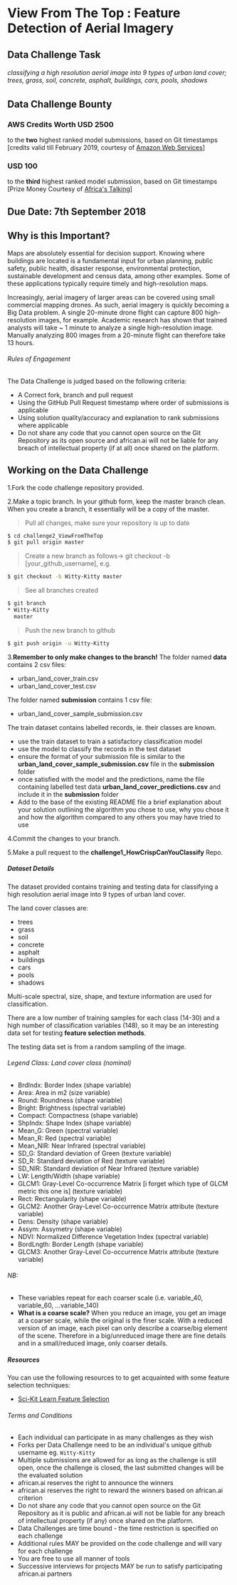 # View From The Top : Feature Detection of Aerial Imagery

## Data Challenge Task
###### classifying a high resolution aerial image into 9 types of urban land cover; trees, grass, soil, concrete, asphalt, buildings, cars, pools, shadows

## Data Challenge Bounty
### AWS Credits Worth USD 2500
to the **two** highest ranked model submissions, based on Git timestamps 
[credits valid till February 2019, courtesy of [Amazon Web Services](https://aws.amazon.com/?nc2=h_lg)]
### USD 100 
to the **third** highest ranked model submission, based on Git timestamps
[Prize Money Courtesy of [Africa's Talking](https://africastalking.com/)]

## Due Date: 7th September 2018

## Why is this Important?

Maps are absolutely essential for decision support. Knowing where buildings are located is a fundamental input for urban planning, public safety, public health, disaster response, environmental protection, sustainable development and census data, among other examples. Some of these applications typically require timely and high-resolution maps.

Increasingly, aerial imagery of larger areas can be covered using small commercial mapping drones. As such, aerial imagery is quickly becoming a Big Data problem. A single 20-minute drone flight can capture 800 high-resolution images, for example. Academic research has shown that trained analysts will take ~ 1 minute to analyze a single high-resolution image. Manually analyzing 800 images from a 20-minute flight can therefore take 13 hours.


###### Rules of Engagement
The Data Challenge is judged based on the following criteria:
  - A Correct fork, branch and pull request
  - Using the GitHub Pull Request timestamp where order of submissions is applicable
  - Using solution quality/accuracy and explanation to rank submissions where applicable 
  - Do not share any code that you cannot open source on the Git Repository as its open source and african.ai will not be liable for any breach of intellectual property (if at all) once shared on the platform.

## Working on the Data Challenge
1.Fork the code challenge repository provided.

2.Make a topic branch. In your github form, keep the master branch clean. When you create a branch, it essentially will be a copy of the master.

>Pull all changes, make sure your repository is up to date

```sh
$ cd challenge2_ViewFromTheTop
$ git pull origin master
```

>Create a new branch as follows-> git checkout -b [your_github_username], e.g.

```sh
$ git checkout -b Witty-Kitty master
```

>See all branches created

```sh
$ git branch
* Witty-Kitty
  master
```

>Push the new branch to github

```sh
$ git push origin -u Witty-Kitty
```

3.**Remember to only make changes to the branch!**
The folder named **data** contains 2 csv files: 
* urban_land_cover_train.csv
* urban_land_cover_test.csv

The folder named **submission** contains 1 csv file:
* urban_land_cover_sample_submission.csv

The train dataset contains labelled records, ie. their classes are known.
* use the train dataset to train a satisfactory classification model
* use the model to classify the records in the test dataset
* ensure the format of your submission file is similar to the **urban_land_cover_sample_submission.csv** file in the **submission** folder
* once satisfied with the model and the predictions, name the file containing labelled test data **urban_land_cover_predictions.csv** and include it in the **submission** folder  
* Add to the base of the existing README file a brief explanation about your solution outlining the algorithm you chose to use, why you chose it and how the algorithm compared to any others you may have tried to use  

4.Commit the changes to your branch.

5.Make a pull request to the **challenge1_HowCrispCanYouClassify** Repo.


##### Dataset Details

The dataset provided contains training and testing data for classifying a high resolution aerial image into 9 types of urban land cover. 

The land cover classes are: 
* trees 
* grass 
* soil 
* concrete 
* asphalt 
* buildings 
* cars 
* pools 
* shadows

Multi-scale spectral, size, shape, and texture information are used for classification. 

There are a low number of training samples for each class (14-30) and a high number of classification variables (148), so it may be an interesting data set for testing **feature selection methods**. 

The testing data set is from a random sampling of the image. 

###### Legend Class: Land cover class (nominal) 
* BrdIndx: Border Index (shape variable) 
* Area: Area in m2 (size variable) 
* Round: Roundness (shape variable) 
* Bright: Brightness (spectral variable) 
* Compact: Compactness (shape variable) 
* ShpIndx: Shape Index (shape variable) 
* Mean_G: Green (spectral variable) 
* Mean_R: Red (spectral variable) 
* Mean_NIR: Near Infrared (spectral variable) 
* SD_G: Standard deviation of Green (texture variable) 
* SD_R: Standard deviation of Red (texture variable) 
* SD_NIR: Standard deviation of Near Infrared (texture variable) 
* LW: Length/Width (shape variable) 
* GLCM1: Gray-Level Co-occurrence Matrix [i forget which type of GLCM metric this one is] (texture variable) 
* Rect: Rectangularity (shape variable) 
* GLCM2: Another Gray-Level Co-occurrence Matrix attribute (texture variable) 
* Dens: Density (shape variable) 
* Assym: Assymetry (shape variable) 
* NDVI: Normalized Difference Vegetation Index (spectral variable) 
* BordLngth: Border Length (shape variable) 
* GLCM3: Another Gray-Level Co-occurrence Matrix attribute (texture variable) 

###### NB: 
* These variables repeat for each coarser scale (i.e. variable_40, variable_60, ...variable_140)
* **What is a coarse scale?** When you reduce an image, you get an image at a coarser scale, while the original is the finer scale. With a reduced version of an image, each pixel can only describe a coarse/big element of the scene. Therefore in a big/unreduced image there are fine details and in a small/reduced image, only coarser details.


 
##### Resources
You can use the following resources to to get acquainted with some feature selection techniques:
* [Sci-Kit Learn Feature Selection](http://scikit-learn.org/stable/modules/feature_selection.html)

###### Terms and Conditions
  - Each individual can participate in as many challenges as they wish
  - Forks per Data Challenge need to be an individual's unique github username eg. ```Witty-Kitty```
  - Multiple submissions are allowed for as long as the challenge is still open, once the challenge is closed, the last submitted changes will be the evaluated solution
  - african.ai reserves the right to announce the winners
  - african.ai reserves the right to reward the winners based on african.ai criterion
  - Do not share any code that you cannot open source on the Git Repository as it is public and african.ai will not be liable for any breach of intellectual property (if any) once shared on the platform.
  - Data Challenges are time bound - the time restriction is specified on each challenge
  - Additional rules MAY be provided on the code challenge and will vary for each challenge
  - You are free to use all manner of tools
  - Successive interviews for projects MAY be run to satisfy participating african.ai partners






